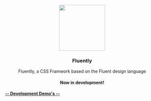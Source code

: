 <p align="center">
  <a href="https://example.com">
    <img src="https://media.datinternet.nl/fluently/Icon/0.5x.png" width="150">
  </a>
</p>
<h3 align="center">Fluently</h3>

<p align="center">
  Fluently, a CSS Framwork based on the Fluent design language 
  <br>
  <h4 align="center">Now in development!</h4>
  <a align="center" href="https://example.com/docs"><strong align="center">-- Development Demo's --</strong></a>
</p>
